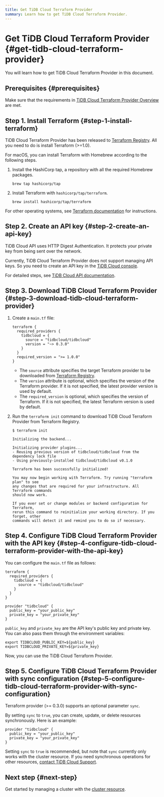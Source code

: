 ```yaml
---
title: Get TiDB Cloud Terraform Provider
summary: Learn how to get TiDB Cloud Terraform Provider.
---
```


# Get TiDB Cloud Terraform Provider {#get-tidb-cloud-terraform-provider}

You will learn how to get TiDB Cloud Terraform Provider in this document.

## Prerequisites {#prerequisites}

Make sure that the requirements in [TiDB Cloud Terraform Provider Overview](/tidb-cloud/terraform-tidbcloud-provider-overview.md#requirements) are met.

## Step 1. Install Terraform {#step-1-install-terraform}

TiDB Cloud Terraform Provider has been released to [Terraform Registry](https://registry.terraform.io/). All you need to do is install Terraform (>=1.0).

For macOS, you can install Terraform with Homebrew according to the following steps.

1.  Install the HashiCorp tap, a repository with all the required Homebrew packages.

    ```shell
    brew tap hashicorp/tap
    ```

2.  Install Terraform with `hashicorp/tap/terraform`.

    ```shell
    brew install hashicorp/tap/terraform
    ```

For other operating systems, see [Terraform documentation](https://learn.hashicorp.com/tutorials/terraform/install-cli) for instructions.

## Step 2. Create an API key {#step-2-create-an-api-key}

TiDB Cloud API uses HTTP Digest Authentication. It protects your private key from being sent over the network.

Currently, TiDB Cloud Terraform Provider does not support managing API keys. So you need to create an API key in the [TiDB Cloud console](https://tidbcloud.com/project/clusters).

For detailed steps, see [TiDB Cloud API documentation](https://docs.pingcap.com/tidbcloud/api/v1beta#section/Authentication/API-Key-Management).

## Step 3. Download TiDB Cloud Terraform Provider {#step-3-download-tidb-cloud-terraform-provider}

1.  Create a `main.tf` file:

        terraform {
          required_providers {
            tidbcloud = {
              source = "tidbcloud/tidbcloud"
              version = "~> 0.3.0"
            }
          }
          required_version = ">= 1.0.0"
        }

    -   The `source` attribute specifies the target Terraform provider to be downloaded from [Terraform Registry](https://registry.terraform.io/).
    -   The `version` attribute is optional, which specifies the version of the Terraform provider. If it is not specified, the latest provider version is used by default.
    -   The `required_version` is optional, which specifies the version of Terraform. If it is not specified, the latest Terraform version is used by default.

2.  Run the `terraform init` command to download TiDB Cloud Terraform Provider from Terraform Registry.

        $ terraform init

        Initializing the backend...

        Initializing provider plugins...
        - Reusing previous version of tidbcloud/tidbcloud from the dependency lock file
        - Using previously-installed tidbcloud/tidbcloud v0.1.0

        Terraform has been successfully initialized!

        You may now begin working with Terraform. Try running "terraform plan" to see
        any changes that are required for your infrastructure. All Terraform commands
        should now work.

        If you ever set or change modules or backend configuration for Terraform,
        rerun this command to reinitialize your working directory. If you forget, other
        commands will detect it and remind you to do so if necessary.

## Step 4. Configure TiDB Cloud Terraform Provider with the API key {#step-4-configure-tidb-cloud-terraform-provider-with-the-api-key}

You can configure the `main.tf` file as follows:

    terraform {
      required_providers {
        tidbcloud = {
          source = "tidbcloud/tidbcloud"
        }
      }
    }

    provider "tidbcloud" {
      public_key = "your_public_key"
      private_key = "your_private_key"
    }

`public_key` and `private_key` are the API key's public key and private key. You can also pass them through the environment variables:

    export TIDBCLOUD_PUBLIC_KEY=${public_key}
    export TIDBCLOUD_PRIVATE_KEY=${private_key}

Now, you can use the TiDB Cloud Terraform Provider.

## Step 5. Configure TiDB Cloud Terraform Provider with sync configuration {#step-5-configure-tidb-cloud-terraform-provider-with-sync-configuration}

Terraform provider (>= 0.3.0) supports an optional parameter `sync`.

By setting `sync` to `true`, you can create, update, or delete resources synchronously. Here is an example:

    provider "tidbcloud" {
      public_key = "your_public_key"
      private_key = "your_private_key"
    }

Setting `sync` to `true` is recommended, but note that `sync` currently only works with the cluster resource. If you need synchronous operations for other resources, [contact TiDB Cloud Support](/tidb-cloud/tidb-cloud-support.md).

## Next step {#next-step}

Get started by managing a cluster with the [cluster resource](/tidb-cloud/terraform-use-cluster-resource.md).
